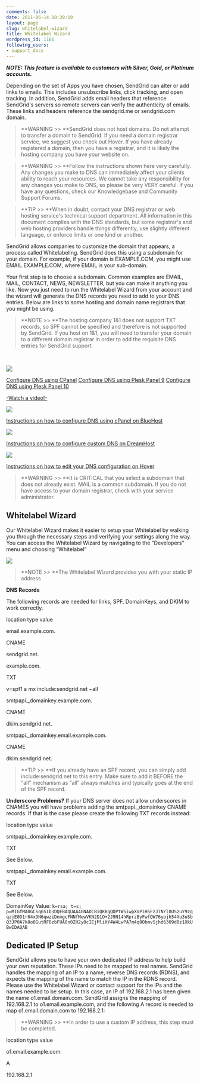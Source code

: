 ```yaml
---
comments: false
date: 2011-06-14 10:39:19
layout: page
slug: whitelabel-wizard
title: Whitelabel Wizard
wordpress_id: 1166
following_users:
- support_docs
---
```


_**NOTE: This feature is available to customers with Silver, Gold, or Platinum accounts.**_

Depending on the set of Apps you have chosen, SendGrid can alter or add links to emails. This includes unsubscribe links, click tracking, and open tracking. In addition, SendGrid adds email headers that reference SendGrid's servers so remote servers can verify the authenticity of emails. These links and headers reference the sendgrid.me or sendgrid.com domain.



> **WARNING >> **SendGrid does not host domains. Do not attempt to transfer a domain to SendGrid. If you need a domain registrar service, we suggest you check out Hover. If you have already registered a domain, then you have a registrar, and it is likely the hosting company you have your website on.





> **WARNING >> **Follow the instructions shown here very carefully. Any changes you make to DNS can immediately affect your clients ability to reach your resources. We cannot take any responsibility for any changes you make to DNS, so please be very VERY careful. If you have any questions, check our Knowledgebase and Community Support Forums.





> **TIP >> **When in doubt, contact your DNS registrar or web hosting service's technical support department. All information in this document complies with the DNS standards, but some registrar's and web hosting providers handle things differently, use slightly different language, or enforce limits or one kind or another.



SendGrid allows companies to customize the domain that appears, a process called Whitelabeling. SendGrid does this using a subdomain for your domain. For example, if your domain is EXAMPLE.COM, you might use EMAIL.EXAMPLE.COM, where EMAIL is your sub-domain.

Your first step is to choose a subdomain. Common examples are EMAIL, MAIL, CONTACT, NEWS, NEWSLETTER, but you can make it anything you like. Now you just need to run the Whitelabel Wizard from your account and the wizard will generate the DNS records you need to add to your DNS entries. Below are links to some hosting and domain name registrars that you might be using.



> **NOTE >> **The hosting company 1&1 does not support TXT records, so SPF cannot be specified and therefore is not supported by SendGrid. If you host on 1&1, you will need to transfer your domain to a different domain registrar in order to add the requisite DNS entries for SendGrid support.





 





[![](http://docs.sendgrid.com/wp-content/uploads/2011/06/imgres.jpeg)](http://docs.sendgrid.com/wp-content/uploads/2011/06/imgres.jpeg)


[Configure DNS using CPanel](http://support.godaddy.com/help/4597/setup-dns-using-cpanel)
[Configure DNS using Plesk Panel 9](http://support.godaddy.com/help/198/setting-up-dns-with-your-parallels-plesk-panel-9-server-and-domain-with-us)
[Configure DNS using Plesk Panel 10](http://support.godaddy.com/help/6891/setting-up-dns-with-your-parallels-plesk-panel-10-server-and-domain-with-us)

[-Watch a video!-](http://screencast.com/t/tip4j5ce6b)






![](http://docs.sendgrid.com/wp-content/uploads/2011/06/my.bluehost.gif)


[Instructions on how to configure DNS using cPanel on BlueHost](https://my.bluehost.com/cgi/help/559)






![](http://docs.sendgrid.com/wp-content/uploads/2011/06/imgres-1.jpeg)


[Instructions on how to configure custom DNS on DreamHost](http://wiki.dreamhost.com/Custom_DNS)






[![](http://docs.sendgrid.com/wp-content/uploads/2011/06/Screen-Shot-2012-02-27-at-8.39.10-PM.png)](http://docs.sendgrid.com/wp-content/uploads/2011/06/Screen-Shot-2012-02-27-at-8.39.10-PM.png)


[Instructions on how to edit your DNS configuration on Hover](https://www.hover.com/help/edit-dns-records-cname-mx-txt-and-srv)







> **WARNING >> **It is CRITICAL that you select a subdomain that does not already exist. MAIL is a common subdomain. If you do not have access to your domain registrar, check with your service administrator.





## Whitelabel Wizard


Our Whitelabel Wizard makes it easier to setup your Whitelabel by walking you through the necessary steps and verifying your settings along the way. You can access the Whitelabel Wizard by navigating to the “Developers” menu and choosing “Whitelabel”

[![](http://docs.sendgrid.com/wp-content/uploads/2011/06/sg_wlwiz_start.jpg)](http://docs.sendgrid.com/wp-content/uploads/2011/06/sg_wlwiz_start.jpg)  
  
  




> **NOTE >> **The Whitelabel Wizard provides you with your static IP address



**DNS Records**

The following records are needed for links, SPF, DomainKeys, and DKIM to work correctly.







location
type
value





email.example.com.


CNAME


sendgrid.net.






example.com.


TXT


v=spf1 a mx include:sendgrid.net ~all






smtpapi._domainkey.example.com.


CNAME


dkim.sendgrid.net.






smtpapi._domainkey.email.example.com.


CNAME


dkim.sendgrid.net.







> **TIP >> **If you already have an SPF record, you can simply add include:sendgrid.net to this entry. Make sure to add it BEFORE the “all” mechanism as “all” always matches and typically goes at the end of the SPF record.



**Underscore Problems?** If your DNS server does not allow underscores in CNAMES you will have problems adding the smtpapi._domainkey CNAME records. If that is the case please create the following TXT records instead:







location
type
value





smtpapi._domainkey.example.com.


TXT


See Below.






smtpapi._domainkey.email.example.com.


TXT


See Below.




DomainKey Value:
`k=rsa; t=s; p=MIGfMA0GCSqGSIb3DQEBAQUAA4GNADCBiQKBgQDPtW5iwpXVPiH5FzJ7Nrl8USzuY9zqqzjE0D1r04xDN6qwziDnmgcFNNfMewVKN2D1O+2J9N14hRprzByFwfQW76yojh54Xu3uSbQ3JP0A7k8o8GutRF8zbFUA8n0ZH2y0cIEjMliXY4W4LwPA7m4q0ObmvSjhd63O9d8z1XkUBwIDAQAB`


## Dedicated IP Setup


SendGrid allows you to have your own dedicated IP address to help build your own reputation. These IPs need to be mapped to real names. SendGrid handles the mapping of an IP to a name, reverse DNS records (RDNS), and expects the mapping of the name to match the IP in the RDNS record. Please use the Whitelabel Wizard or contact support for the IPs and the names needed to be setup. In this case, an IP of 192.168.2.1 has been given the name o1.email.domain.com. SendGrid assigns the mapping of 192.168.2.1 to o1.email.example.com, and the following A record is needed to map o1.email.domain.com to 192.168.2.1:



> **WARNING >> **In order to use a custom IP address, this step must be completed.










location
type
value





o1.email.example.com.


A


192.168.2.1




